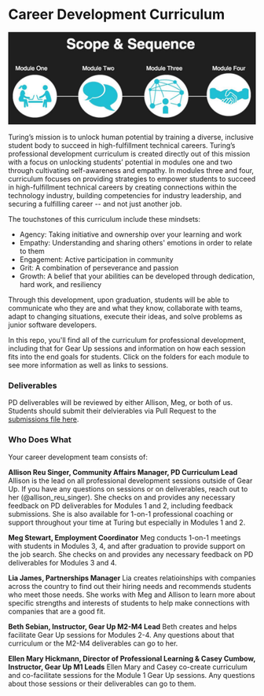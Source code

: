 # Career Development Curriculum

![Scope & Sequence](images/pd_new_scope.jpeg)

Turing’s mission is to unlock human potential by training a diverse, inclusive student body to succeed in high-fulfillment technical careers. Turing’s professional development curriculum is created directly out of this mission with a focus on unlocking students’ potential in modules one and two through cultivating self-awareness and empathy. In modules three and four, curriculum focuses on providing strategies to empower students to succeed in high-fulfillment technical careers by creating connections within the technology industry, building competencies for industry leadership, and securing a fulfilling career -- and not just another job. 

The touchstones of this curriculum include these mindsets: 

* Agency: Taking initiative and ownership over your learning and work
* Empathy: Understanding and sharing others' emotions in order to relate to them 
* Engagement: Active participation in community
* Grit: A combination of perseverance and passion
* Growth: A belief that your abilities can be developed through dedication, hard work, and resiliency

Through this development, upon graduation, students will be able to communicate who they are and what they know, collaborate with teams, adapt to changing situations, execute their ideas, and solve problems as junior software developers. 

In this repo, you'll find all of the curriculum for professional development, including that for Gear Up sessions and information on how each session fits into the end goals for students. Click on the folders for each module to see more information as well as links to sessions.

### Deliverables
PD deliverables will be reviewed by either Allison, Meg, or both of us. Students should submit their delvierables via Pull Request to the [submissions file here](https://github.com/turingschool/career-development-curriculum/tree/master/deliverable_submissions).

### Who Does What
Your career development team consists of:

**Allison Reu Singer, Community Affairs Manager, PD Curriculum Lead**
Allison is the lead on all professional development sessions outside of Gear Up. If you have any questions on sessions or on deliverables, reach out to her (@allison_reu_singer). She checks on and provides any necessary feedback on PD deliverables for Modules 1 and 2, including feedback submissions. She is also available for 1-on-1 professional coaching or support throughout your time at Turing but especially in Modules 1 and 2.

**Meg Stewart, Employment Coordinator**
Meg conducts 1-on-1 meetings with students in Modules 3, 4, and after graduation to provide support on the job search. She checks on and provides any necessary feedback on PD deliverables for Modules 3 and 4. 

**Lia James, Partnerships Manager**
Lia creates relatioinships with companies across the country to find out their hiring needs and recommends students who meet those needs. She works with Meg and Allison to learn more about specific strengths and interests of students to help make connections with companies that are a good fit.

**Beth Sebian, Instructor, Gear Up M2-M4 Lead**
Beth creates and helps facilitate Gear Up sessions for Modules 2-4. Any questions about that curriculum or the M2-M4 deliverables can go to her.

**Ellen Mary Hickmann, Director of Professional Learning & Casey Cumbow, Instructor, Gear Up M1 Leads**
Ellen Mary and Casey co-create curriculum and co-facilitate sessions for the Module 1 Gear Up sessions. Any questions about those sessions or their deliverables can go to them. 

